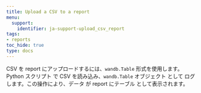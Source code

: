 ```yaml
---
title: Upload a CSV to a report
menu:
  support:
    identifier: ja-support-upload_csv_report
tags:
- reports
toc_hide: true
type: docs
---
```


CSV を report にアップロードするには、`wandb.Table` 形式を使用します。Python スクリプト で CSV を読み込み、`wandb.Table` オブジェクト として ログ します。この操作により、データ が report にテーブル として表示されます。
